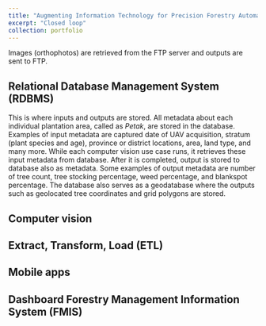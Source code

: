 ```yaml
---
title: "Augmenting Information Technology for Precision Forestry Automation"
excerpt: "Closed loop"
collection: portfolio
---
```


Images (orthophotos) are retrieved from the FTP server and outputs are sent to FTP. 

## Relational Database Management System (RDBMS)

This is where inputs and outputs are stored. All metadata about each individual plantation area, called as *Petak*, are stored in the database. Examples of input metadata are captured date of UAV acquisition, stratum (plant species and age), province or district locations, area, land type, and many more. While each computer vision use case runs, it retrieves these input metadata from database. After it is completed, output is stored to database also as metadata. Some examples of output metadata are number of tree count, tree stocking percentage, weed percentage, and blankspot percentage. The database also serves as a geodatabase where the outputs such as geolocated tree coordinates and grid polygons are stored. 

## Computer vision

## Extract, Transform, Load (ETL)

## Mobile apps

## Dashboard Forestry Management Information System (FMIS) 
